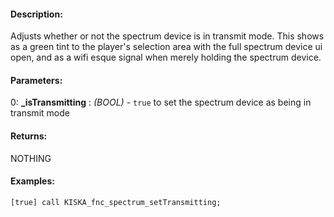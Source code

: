 #### Description:
Adjusts whether or not the spectrum device is in transmit mode. This shows as a green tint to the player's selection area with the full spectrum device ui open, and as a wifi esque signal when merely holding the spectrum device.

#### Parameters:
0: **_isTransmitting** : *(BOOL)* - `true` to set the spectrum device as being in transmit mode

#### Returns:
NOTHING

#### Examples:
```sqf
[true] call KISKA_fnc_spectrum_setTransmitting;
```

